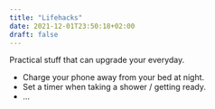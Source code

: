 ```yaml
---
title: "Lifehacks"
date: 2021-12-01T23:50:18+02:00
draft: false
---
```


Practical stuff that can upgrade your everyday.

- Charge your phone away from your bed at night.
- Set a timer when taking a shower / getting ready.
- ...